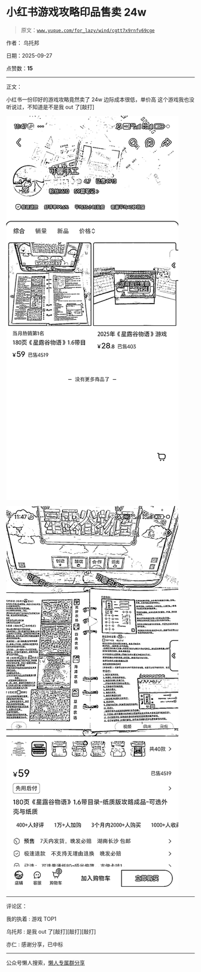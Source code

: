 # 小红书游戏攻略印品售卖 24w

> 原文：[`www.yuque.com/for_lazy/wind/cgtt7x9rnfv69cge`](https://www.yuque.com/for_lazy/wind/cgtt7x9rnfv69cge)

作者： 乌托邦

日期：2025-09-27

点赞数：**15**

* * *

正文：

小红书一份印好的游戏攻略竟然卖了 24w 边际成本很低，单价高 这个游戏我也没听说过，不知道是不是我 out 了[敲打]

![](img/d671c98bb33ff291dbf9efceaab6a2f0.png "None")

![](img/a542b9f95bfc9db9df8a5b4bbc897c57.png "None")

* * *

评论区：

我的执着 : 游戏 TOP1

乌托邦 : 是我 out 了[敲打][敲打][敲打]

亦仁 : 感谢分享，已中标

* * *

公众号懒人搜索，[懒人专属群分享](https://lazybook.fun/#/blog/group)